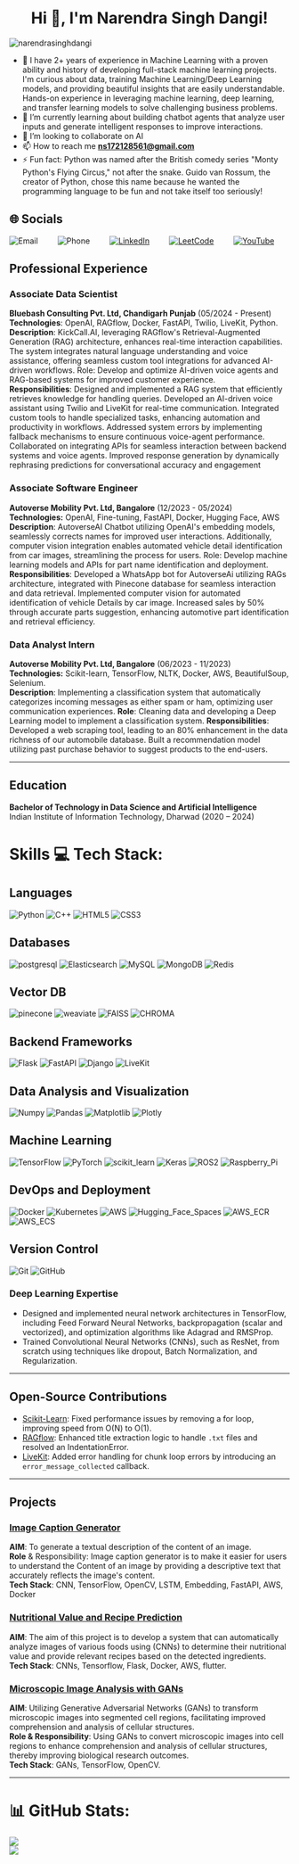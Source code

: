 <h1 align="center">Hi 👋, I'm Narendra Singh Dangi!</h1>
<p align="left"> <img src="https://komarev.com/ghpvc/?username=narendrasinghdangi&label=Profile%20views&color=0e75b6&style=flat" alt="narendrasinghdangi" /> </p>


- 👀 I have 2+ years of experience in Machine Learning with a proven ability and history of developing full-stack machine learning projects. I'm curious about data, training Machine Learning/Deep Learning models, and providing beautiful insights that are easily understandable. Hands-on experience in leveraging machine learning, deep learning, and transfer learning models to solve challenging business problems.
- 🌱 I’m currently learning about building chatbot agents that analyze user inputs and generate intelligent responses to improve interactions.
- 💞️ I’m looking to collaborate on AI
- 📫 How to reach me **ns172128561@gmail.com**
- ⚡ Fun fact:  Python was named after the British comedy series "Monty Python's Flying Circus," not after the snake. Guido van Rossum, the creator of Python, chose this name because he wanted the programming language to be fun and not take itself too seriously!

## 🌐 Socials
![Email](https://img.shields.io/badge/Email-ns172128561@gmail.com-black?style=for-the-badge)
&nbsp;&nbsp;&nbsp;&nbsp;&nbsp;&nbsp;&nbsp;
![Phone](https://img.shields.io/badge/Phone-%2B91%207389058485-black?style=for-the-badge)
&nbsp;&nbsp;&nbsp;&nbsp;&nbsp;&nbsp;&nbsp;
[![LinkedIn](https://img.shields.io/badge/LinkedIn-%230077B5.svg?logo=linkedin&logoColor=white)](https://www.linkedin.com/in/narendra1721/)
&nbsp;&nbsp;&nbsp;&nbsp;&nbsp;&nbsp;&nbsp;
[![LeetCode](https://img.shields.io/badge/LeetCode-%2300A8FF.svg?logo=leetcode&logoColor=white)](https://leetcode.com/Narendrasinghdangi/)
&nbsp;&nbsp;&nbsp;&nbsp;&nbsp;&nbsp;&nbsp;
[![YouTube](https://img.shields.io/badge/YouTube-%23FF0000.svg?logo=youtube&logoColor=white)](https://www.youtube.com/@Deeplearningbynarendra/videos)

## Professional Experience

### Associate Data Scientist
**Bluebash Consulting Pvt. Ltd, Chandigarh Punjab** (05/2024 - Present)<br>
**Technologies**: OpenAI, RAGflow, Docker, FastAPI, Twilio, LiveKit, Python.<br>
**Description**: KickCall.AI, leveraging RAGflow's Retrieval-Augmented Generation (RAG) architecture, enhances real-time interaction capabilities. The system integrates natural language understanding and voice assistance, offering seamless custom tool integrations for advanced AI-driven workflows.
Role: Develop and optimize AI-driven voice agents and RAG-based systems for improved customer experience.<br>
**Responsibilities**: Designed and implemented a RAG system that efficiently retrieves knowledge for handling queries. Developed an AI-driven voice assistant using Twilio and LiveKit for real-time communication. Integrated custom tools to handle specialized tasks, enhancing automation and productivity in workflows.
Addressed system errors by implementing fallback mechanisms to ensure continuous voice-agent performance. Collaborated on integrating APIs for seamless interaction between backend systems and voice agents. Improved response generation by dynamically rephrasing predictions for conversational accuracy and engagement

### Associate Software Engineer
**Autoverse Mobility Pvt. Ltd, Bangalore** (12/2023 - 05/2024)<br>
**Technologies:** OpenAI, Fine-tuning, FastAPI, Docker, Hugging Face, AWS<br>
**Description**: AutoverseAI Chatbot utilizing OpenAI's embedding models, seamlessly corrects names for improved user interactions. Additionally, computer vision integration enables automated vehicle detail identification from car images, streamlining the process for users. Role: Develop machine learning models and APIs for part name identification and deployment.<br>
**Responsibilities**: Developed a WhatsApp bot for AutoverseAi utilizing RAGs architecture, integrated with Pinecone database for seamless interaction and data retrieval. Implemented computer vision for automated identification of vehicle Details by car image. Increased sales by 50% through accurate parts suggestion, enhancing automotive part identification and retrieval efficiency.


### Data Analyst Intern
**Autoverse Mobility Pvt. Ltd, Bangalore** (06/2023 - 11/2023)<br>
**Technologies:** Scikit-learn, TensorFlow, NLTK, Docker, AWS, BeautifulSoup, Selenium.<br>
**Description**: Implementing a classification system that automatically categorizes incoming messages as either spam or ham, optimizing user communication experiences.
**Role**: Cleaning data and developing a Deep Learning model to implement a classification system.
**Responsibilities**: Developed a web scraping tool, leading to an 80% enhancement in the data richness of our automobile database. Built a recommendation model utilizing past purchase behavior to suggest products to the end-users.

---

## Education

**Bachelor of Technology in Data Science and Artificial Intelligence**<br>
Indian Institute of Information Technology, Dharwad (2020 – 2024)

# Skills 💻 Tech Stack:

## Languages
![Python](https://img.shields.io/badge/python-3670A0?style=for-the-badge&logo=python&logoColor=ffdd54)
![C++](https://img.shields.io/badge/c++-%2300599C.svg?style=for-the-badge&logo=c%2B%2B&logoColor=white)
![HTML5](https://img.shields.io/badge/html5-%23E34F26.svg?style=for-the-badge&logo=html5&logoColor=white)
![CSS3](https://img.shields.io/badge/css3-%231572B6.svg?style=for-the-badge&logo=css3&logoColor=white)

## Databases
![postgresql](https://img.shields.io/badge/postgresql-%23336791.svg?style=for-the-badge&logo=postgresql&logoColor=white)
![Elasticsearch](https://img.shields.io/badge/Elasticsearch-%23005571.svg?style=for-the-badge&logo=elasticsearch&logoColor=white)
![MySQL](https://img.shields.io/badge/mysql-4479A1.svg?style=for-the-badge&logo=mysql&logoColor=white)
![MongoDB](https://img.shields.io/badge/MongoDB-%234ea94b.svg?style=for-the-badge&logo=mongodb&logoColor=white)
![Redis](https://img.shields.io/badge/Redis-%23D82C2A.svg?style=for-the-badge&logo=redis&logoColor=white)

## Vector DB
![pinecone](https://img.shields.io/badge/pinecone-%23007DFF.svg?style=for-the-badge&logo=pinecone&logoColor=white)
![weaviate](https://img.shields.io/badge/weaviate-%2300A876.svg?style=for-the-badge&logo=weaviate&logoColor=white)
![FAISS](https://img.shields.io/badge/FAISS-%231A1A1A.svg?style=for-the-badge&logo=faiss&logoColor=white)
![CHROMA](https://img.shields.io/badge/CHROMA-%23F7A800.svg?style=for-the-badge&logo=python&logoColor=white)


## Backend Frameworks
![Flask](https://img.shields.io/badge/Flask-%23000.svg?style=for-the-badge&logo=flask&logoColor=white)
![FastAPI](https://img.shields.io/badge/FastAPI-%233D6B8E.svg?style=for-the-badge&logo=fastapi&logoColor=white)
![Django](https://img.shields.io/badge/Django-%23092E20.svg?style=for-the-badge&logo=django&logoColor=white)
![LiveKit](https://img.shields.io/badge/LiveKit-%234A90E2.svg?style=for-the-badge&logo=livekit&logoColor=white)

## Data Analysis and Visualization
![Numpy](https://img.shields.io/badge/Numpy-%23013243.svg?style=for-the-badge&logo=numpy&logoColor=white)
![Pandas](https://img.shields.io/badge/Pandas-%23150458.svg?style=for-the-badge&logo=pandas&logoColor=white)
![Matplotlib](https://img.shields.io/badge/Matplotlib-%230A0C2A.svg?style=for-the-badge&logo=matplotlib&logoColor=white)
![Plotly](https://img.shields.io/badge/Plotly-%23000.svg?style=for-the-badge&logo=plotly&logoColor=white)

## Machine Learning
![TensorFlow](https://img.shields.io/badge/TensorFlow-%23FF6F00.svg?style=for-the-badge&logo=tensorflow&logoColor=white)
![PyTorch](https://img.shields.io/badge/PyTorch-%23EE4C2C.svg?style=for-the-badge&logo=pytorch&logoColor=white)
![scikit_learn](https://img.shields.io/badge/scikit_learn-%23F7931E.svg?style=for-the-badge&logo=scikit-learn&logoColor=white)
![Keras](https://img.shields.io/badge/Keras-%23D00000.svg?style=for-the-badge&logo=keras&logoColor=white)
![ROS2](https://img.shields.io/badge/ROS2-%2311E7C9.svg?style=for-the-badge&logo=ros2&logoColor=white)
![Raspberry_Pi](https://img.shields.io/badge/Raspberry_Pi-%23A22846.svg?style=for-the-badge&logo=raspberrypi&logoColor=white)

## DevOps and Deployment
![Docker](https://img.shields.io/badge/Docker-%232496ED.svg?style=for-the-badge&logo=docker&logoColor=white)
![Kubernetes](https://img.shields.io/badge/Kubernetes-%2333A1D7.svg?style=for-the-badge&logo=kubernetes&logoColor=white)
![AWS](https://img.shields.io/badge/AWS-%23FF9900.svg?style=for-the-badge&logo=amazonaws&logoColor=white)
![Hugging_Face_Spaces](https://img.shields.io/badge/Hugging_Face_Spaces-%23635BFE.svg?style=for-the-badge&logo=huggingface&logoColor=white)
![AWS_ECR](https://img.shields.io/badge/AWS_%20ECR-%233D8F9C.svg?style=for-the-badge&logo=amazonaws&logoColor=white)
![AWS_ECS](https://img.shields.io/badge/AWS_%20ECS-%231F2A44.svg?style=for-the-badge&logo=amazonaws&logoColor=white)

## Version Control
![Git](https://img.shields.io/badge/Git-%23F05032.svg?style=for-the-badge&logo=git&logoColor=white)
![GitHub](https://img.shields.io/badge/GitHub-%23121011.svg?style=for-the-badge&logo=github&logoColor=white)


### Deep Learning Expertise

- Designed and implemented neural network architectures in TensorFlow, including Feed Forward Neural Networks, backpropagation (scalar and vectorized), and optimization algorithms like Adagrad and RMSProp.
- Trained Convolutional Neural Networks (CNNs), such as ResNet, from scratch using techniques like dropout, Batch Normalization, and Regularization.

---

## Open-Source Contributions

- [Scikit-Learn](https://github.com/scikit-learn/scikit-learn/pull/27066): Fixed performance issues by removing a for loop, improving speed from O(N) to O(1).
- [RAGflow](https://github.com/infiniflow/ragflow/issues/1689): Enhanced title extraction logic to handle `.txt` files and resolved an IndentationError.
- [LiveKit](https://github.com/livekit/agents/pull/1156): Added error handling for chunk loop errors by introducing an `error_message_collected` callback.

---

## Projects

### [Image Caption Generator](https://github.com/narendrasinghdangi/image-caption-generator)
**AIM**: To generate a textual description of the content of an image.<br>
**Role** & Responsibility: Image caption generator is to make it easier for users to understand the Content of an image by providing a descriptive text that accurately reflects the image's content.<br>
**Tech Stack**: CNN, TensorFlow, OpenCV, LSTM, Embedding, FastAPI, AWS, Docker

### [Nutritional Value and Recipe Prediction](https://github.com/narendrasinghdangi/Recipe-of-foods-from-Images-Using-CNN)
**AIM**: The aim of this project is to develop a system that can automatically analyze images of various foods using (CNNs) to determine their nutritional value and provide relevant recipes based on the detected ingredients.<br>
**Tech Stack**: CNNs, Tensorflow, Flask, Docker, AWS, flutter.

### [Microscopic Image Analysis with GANs](https://github.com/narendrasinghdangi/Microscopic-Image-Analysis-with-GANs-for-Cellular-Region-Identification)
**AIM**: Utilizing Generative Adversarial Networks (GANs) to transform microscopic images into segmented cell regions, facilitating improved comprehension and analysis of cellular structures.<br>
**Role & Responsibility**: Using GANs to convert microscopic images into cell regions to enhance comprehension and analysis of cellular structures, thereby improving biological research outcomes.<br>
**Tech Stack**: GANs, TensorFlow, OpenCV.

---

# 📊 GitHub Stats:
![](https://github-readme-stats.vercel.app/api?username=narendrasinghdangi&theme=dark&hide_border=false&include_all_commits=true&count_private=true)<br/>
![](https://github-readme-stats.vercel.app/api/top-langs/?username=narendrasinghdangi&theme=dark&hide_border=false&include_all_commits=true&count_private=true&layout=compact)
